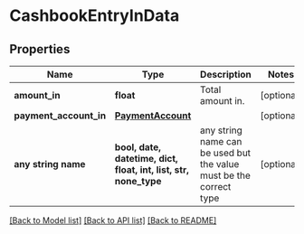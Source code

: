 # CashbookEntryInData


## Properties
Name | Type | Description | Notes
------------ | ------------- | ------------- | -------------
**amount_in** | **float** | Total amount in. | [optional] 
**payment_account_in** | [**PaymentAccount**](PaymentAccount.md) |  | [optional] 
**any string name** | **bool, date, datetime, dict, float, int, list, str, none_type** | any string name can be used but the value must be the correct type | [optional]

[[Back to Model list]](../README.md#documentation-for-models) [[Back to API list]](../README.md#documentation-for-api-endpoints) [[Back to README]](../README.md)


